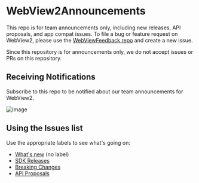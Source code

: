 # WebView2Announcements

This repo is for team announcements only, including new releases, API proposals, and app compat issues. 
To file a bug or feature request on WebView2, please use the [WebViewFeedback repo](https://github.com/MicrosoftEdge/WebViewFeedback/issues)
and create a new issue.

Since this repository is for announcements only, we do not accept issues or PRs on this repository.

## Receiving Notifications

Subscribe to this repo to be notified about our team announcements for WebView2.

![image](https://cloud.githubusercontent.com/assets/2212879/24160016/08a7c0d4-0e1e-11e7-9586-60e987d2f26b.png)

## Using the Issues list

Use the appropriate labels to see what's going on:

* [What's new](https://github.com/MicrosoftEdge/WebView2Announcements/issues) (no label)
* [SDK Releases](https://github.com/MicrosoftEdge/WebView2Announcements/issues?q=is%3Aopen+is%3Aissue+label%3A%SDK+Release%22)
* [Breaking Changes](https://github.com/MicrosoftEdge/WebView2Announcements/issues?q=is%3Aopen+is%3Aissue+label%3A%22Breaking+Change%22)
* [API Proposals](https://github.com/MicrosoftEdge/WebView2Announcements/issues?q=is%3Aopen+is%3Aissue+label%3A%22API+Proposal%22)

